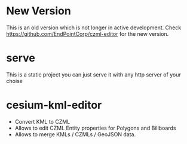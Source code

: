 # New Version

This is an old version which is not longer in active development.
Check https://github.com/EndPointCorp/czml-editor for the new version.

# serve

This is a static project
you can just serve it with any http server of your choise

# cesium-kml-editor

* Convert KML to CZML
* Allows to edit CZML Entity properties for Polygons and Billboards
* Allows to merge KMLs / CZMLs / GeoJSON data.
